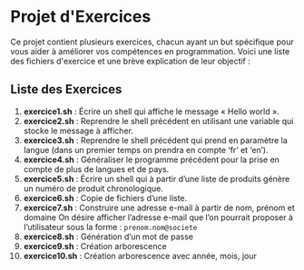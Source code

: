 # Projet d'Exercices

Ce projet contient plusieurs exercices, chacun ayant un but spécifique pour vous aider à améliorer vos compétences en programmation. Voici une liste des fichiers d'exercice et une brève explication de leur objectif :

## Liste des Exercices

1. **exercice1.sh** : Écrire un shell qui affiche le message « Hello world ».
2. **exercice2.sh** : Reprendre le shell précédent en utilisant une variable qui stocke le message à afficher.
3. **exercice3.sh** : Reprendre le shell précédent qui prend en paramètre la langue (dans un premier temps on prendra en compte ‘fr’ et ‘en’).
4. **exercice4.sh** : Généraliser le programme précédent pour la prise en compte de plus de langues et de pays.
5. **exercice5.sh** : Écrire un shell qui à partir d’une liste de produits génère un numéro de produit chronologique.
6. **exercice6.sh** : Copie de fichiers d’une liste.
7. **exercice7.sh** : Construire une adresse e-mail à partir de nom, prénom et domaine
On désire afficher l’adresse e-mail que l’on pourrait proposer à l’utilisateur sous la forme :
`prenom.nom@societe`
8. **exercice8.sh** : Génération d’un mot de passe
9. **exercice9.sh** : Création arborescence
10. **exercice10.sh** : Création arborescence avec année, mois, jour
